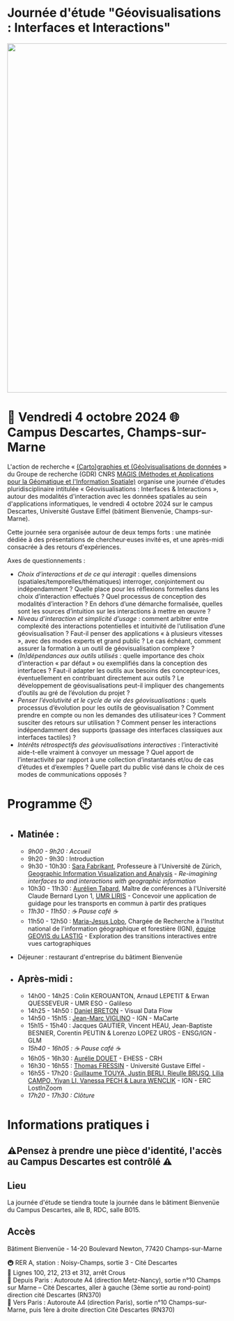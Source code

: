 # Journée d'étude "Géovisualisations : Interfaces et Interactions"
<p align="center">
<img src="https://github.com/user-attachments/assets/5f3bba06-cb6f-46a2-b6b7-c3f177a52c39" width="800">
</p>

# 📆 Vendredi 4 octobre 2024 🌐 Campus Descartes, Champs-sur-Marne

L'action de recherche « [(Carto)graphies et (Géo)visualisations de données](https://github.com/magisAR9) » du Groupe de recherche (GDR) CNRS [MAGIS (Méthodes et Applications pour la Géomatique et l'Information Spatiale)](https://gdr-magis.cnrs.fr/) organise une journée d'études pluridisciplinaire intitulée « Géovisualisations : Interfaces & Interactions », autour des modalités d'interaction avec les données spatiales au sein d'applications informatiques, le vendredi 4 octobre 2024 sur le campus Descartes, Université Gustave Eiffel (bâtiment Bienvenüe, Champs-sur-Marne).

Cette journée sera organisée autour de deux temps forts : une matinée dédiée à des présentations de chercheur·euses invité·es, et une après-midi consacrée à des retours d'expériences.

Axes de questionnements : 
- *Choix d’interactions et de ce qui interagit* : quelles dimensions (spatiales/temporelles/thématiques) interroger, conjointement ou indépendamment ? Quelle place pour les réflexions formelles dans les choix d’interaction effectués ? Quel processus de conception des modalités d’interaction ? En dehors d’une démarche formalisée, quelles sont les sources d’intuition sur les interactions à mettre en œuvre ?
- *Niveau d’interaction et simplicité d’usage* : comment arbitrer entre complexité des interactions potentielles et intuitivité de l’utilisation d’une géovisualisation ? Faut-il penser des applications « à plusieurs vitesses », avec des modes experts et grand public ? Le cas échéant, comment assurer la formation à un outil de géovisualisation complexe ?
- *(In)dépendances aux outils utilisés* : quelle importance des choix d’interaction « par défaut » ou exemplifiés dans la conception des interfaces ? Faut-il adapter les outils aux besoins des concepteur·ices, éventuellement en contribuant directement aux outils ? Le développement de géovisualisations peut-il impliquer des changements d’outils au gré de l’évolution du projet ?
- *Penser l’évolutivité et le cycle de vie des géovisualisations* : quels processus d’évolution pour les outils de géovisualisation ? Comment prendre en compte ou non les demandes des utilisateur·ices ? Comment susciter des retours sur utilisation ? Comment penser les interactions indépendamment des supports (passage des interfaces classiques aux interfaces tactiles) ?
- *Intérêts rétrospectifs des géovisualisations interactives* : l’interactivité aide-t-elle vraiment à convoyer un message ? Quel apport de l’interactivité par rapport à une collection d’instantanés et/ou de cas d’études et d’exemples ? Quelle part du public visé dans le choix de ces modes de communications opposés ?

# Programme 🕙

- ## Matinée :
	- *9h00 - 9h20 : Accueil*
	- 9h20 - 9h30 : Introduction
	- 9h30 - 10h30 : [Sara Fabrikant](https://visualizegeo.info/website/), Professeure à l'Université de Zürich, [Geographic Information Visualization and Analysis](https://www.geo.uzh.ch/en/units/giva.html) - *Re-imagining interfaces to and interactions with geographic information*
	- 10h30 - 11h30 : [Aurélien Tabard](https://www.tabard.fr/), Maître de conférences à l'Université Claude Bernard Lyon 1, [UMR LIRIS](https://liris.cnrs.fr/) - Concevoir une application de guidage pour les transports en commun à partir des pratiques
  - *11h30 - 11h50 : ☕ Pause café ☕*
  - 11h50 - 12h50 : [Maria-Jesus Lobo](https://www.umr-lastig.fr/maria-jesus-lobo/), Chargée de Recherche à l'Institut national de l'information géographique et forestière (IGN), [équipe GEOVIS du LASTIG](https://www.umr-lastig.fr/geovis/) - Exploration des transitions interactives entre vues cartographiques

- Déjeuner : restaurant d'entreprise du bâtiment Bienvenüe

- ## Après-midi :
	- 14h00 - 14h25 : Colin KEROUANTON, Arnaud LEPETIT & Erwan QUESSEVEUR - UMR ESO - Galileso
  -	14h25 - 14h50 : [Daniel BRETON](https://www.visualdataflow.com/LEG2024/) - Visual Data Flow
  - 14h50 - 15h15 : [Jean-Marc VIGLINO](https://macarte.ign.fr/) - IGN - MaCarte
  - 15h15 - 15h40 : Jacques GAUTIER, Vincent HEAU, Jean-Baptiste BESNIER, Corentin PEUTIN & Lorenzo LOPEZ UROS - ENSG/IGN - GLM
  - *15h40 - 16h05 : ☕ Pause café ☕*
  - 16h05 - 16h30 : [Aurélie DOUET](https://analytics.huma-num.fr/Aurelie.Douet/) - EHESS - CRH
  - 16h30 - 16h55 : [Thomas FRESSIN](https://tfressin.fr/) - Université Gustave Eiffel - 
  - 16h55 - 17h20 : [Guillaume TOUYA, Justin BERLI, Rieulle BRUSQ, Lilia CAMPO, Yiyan LI, Vanessa PECH & Laura WENCLIK](https://lostinzoom.huma-num.fr/) - IGN - ERC LostInZoom
  - *17h20 - 17h30 : Clôture*  
 
# Informations pratiques ℹ️

## ⚠️Pensez à prendre une pièce d'identité, l'accès au Campus Descartes est contrôlé ⚠️

## Lieu

La journée d'étude se tiendra toute la journée dans le bâtiment Bienvenüe du Campus Descartes, aile B, RDC, salle B015.

## Accès  

Bâtiment Bienvenüe - 14-20 Boulevard Newton, 77420 Champs-sur-Marne

🚇 RER A, station : Noisy-Champs, sortie 3 - Cité Descartes  
🚌 Lignes 100, 212, 213 et 312, arrêt Crous  
🚗 Depuis Paris : Autoroute A4 (direction Metz-Nancy), sortie n°10 Champs sur Marne – Cité Descartes, aller à gauche (3ème sortie au rond-point) direction cité Descartes (RN370)  
🚗 Vers Paris : Autoroute A4 (direction Paris), sortie n°10 Champs-sur-Marne, puis 1ère à droite direction Cité Descartes (RN370)
